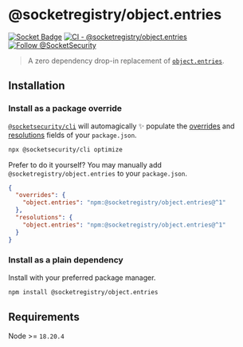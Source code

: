 # @socketregistry/object.entries

[![Socket Badge](https://socket.dev/api/badge/npm/package/@socketregistry/object.entries)](https://socket.dev/npm/package/@socketregistry/object.entries)
[![CI - @socketregistry/object.entries](https://github.com/SocketDev/socket-registry-js/actions/workflows/test.yml/badge.svg)](https://github.com/SocketDev/socket-registry-js/actions/workflows/test.yml)
[![Follow @SocketSecurity](https://img.shields.io/twitter/follow/SocketSecurity?style=social)](https://twitter.com/SocketSecurity)

> A zero dependency drop-in replacement of
> [`object.entries`](https://www.npmjs.com/package/object.entries).

## Installation

### Install as a package override

[`@socketsecurity/cli`](https://www.npmjs.com/package/@socketsecurity/cli) will
automagically :sparkles: populate the
[overrides](https://docs.npmjs.com/cli/v9/configuring-npm/package-json#overrides)
and [resolutions](https://yarnpkg.com/configuration/manifest#resolutions) fields
of your `package.json`.

```sh
npx @socketsecurity/cli optimize
```

Prefer to do it yourself? You may manually add `@socketregistry/object.entries`
to your `package.json`.

```json
{
  "overrides": {
    "object.entries": "npm:@socketregistry/object.entries@^1"
  },
  "resolutions": {
    "object.entries": "npm:@socketregistry/object.entries@^1"
  }
}
```

### Install as a plain dependency

Install with your preferred package manager.

```sh
npm install @socketregistry/object.entries
```

## Requirements

Node >= `18.20.4`
